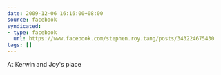 ```yaml
---
date: 2009-12-06 16:16:00+08:00
source: facebook
syndicated:
- type: facebook
  url: https://www.facebook.com/stephen.roy.tang/posts/343224675430
tags: []
---
```


At Kerwin and Joy's place